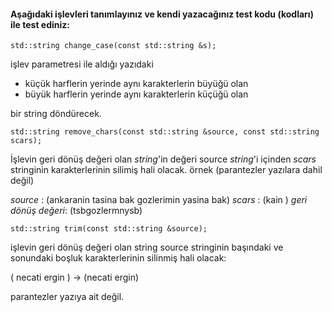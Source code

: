 #### Aşağıdaki işlevleri tanımlayınız ve kendi yazacağınız test kodu (kodları) ile test ediniz:

```
std::string change_case(const std::string &s);
```

işlev parametresi ile aldığı yazıdaki 
 + küçük harflerin yerinde aynı karakterlerin büyüğü olan
 + büyük harflerin yerinde aynı karakterlerin küçüğü olan

bir string döndürecek.

```
std::string remove_chars(const std::string &source, const std::string scars);

```

İşlevin geri dönüş değeri olan *string*'in değeri source *string*'i içinden *scars* stringinin karakterlerinin silimiş hali olacak.
örnek (parantezler yazılara dahil değil)

*source*           : (ankaranin tasina bak gozlerimin yasina bak)
*scars*            : (kain )
*geri dönüş değeri*: (tsbgozlermnysb)

```
std::string trim(const std::string &source);
```

işlevin geri dönüş değeri olan string source stringinin başındaki ve sonundaki boşluk karakterlerinin silinmiş hali olacak:

(     necati ergin     )  ->  (necati ergin)

parantezler yazıya ait değil.
